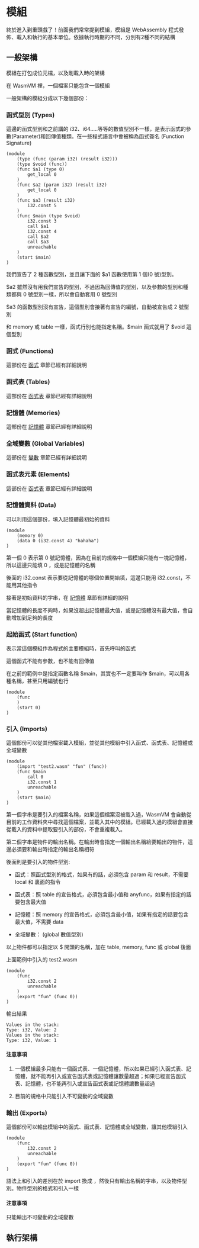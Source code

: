 # 模組

終於進入到重頭戲了！前面我們常常提到模組，模組是 WebAssembly 程式發佈、載入和執行的基本單位。依據執行時期的不同，分別有2種不同的結構

## 一般架構

模組在打包成位元檔，以及剛載入時的架構

在 WasmVM 裡，一個檔案只能包含一個模組

一般架構的模組分成以下幾個部份：

### 函式型別 (Types)

這邊的函式型別和之前講的 i32、i64.....等等的數值型別不一樣，是表示函式的參數(Parameter)和回傳值種類。在一些程式語言中會被稱為函式簽名 (Function Signature)

```
(module
	(type (func (param i32) (result i32)))
	(type $void (func))
	(func $a1 (type 0)
		get_local 0
	)
	(func $a2 (param i32) (result i32)
		get_local 0
	)
	(func $a3 (result i32)
		i32.const 5
	)
	(func $main (type $void)
      	i32.const 3
		call $a1
      	i32.const 4
		call $a2
		call $a3
		unreachable
	)
	(start $main)
)
```

我們宣告了 2 種函數型別，並且讓下面的 $a1 函數使用第 1 個(0 號)型別。

$a2 雖然沒有用我們宣告的型別，不過因為回傳值的型別，以及參數的型別和種類都與 0 號型別一樣，所以會自動套用 0 號型別

$a3 的函數型別沒有宣告，這個型別會接著有宣告的編號，自動被宣告成 2 號型別

和 memory 或 table 一樣，函式行別也能指定名稱。$main 函式就用了 $void 這個型別

### 函式 (Functions)

這部份在 [函式](function.md) 章節已經有詳細說明

### 函式表 (Tables)

這部份在 [函式表](table.md) 章節已經有詳細說明

### 記憶體 (Memories)

這部份在 [記憶體](memory.md) 章節已經有詳細說明

### 全域變數 (Global Variables)

這部份在 [變數](variables.md) 章節已經有詳細說明

### 函式表元素 (Elements)

這部份在 [函式表](table.md) 章節已經有詳細說明

### 記憶體資料 (Data)

可以利用這個部份，填入記憶體最初始的資料

```
(module
	(memory 0)
	(data 0 (i32.const 4) "hahaha")
)
```

第一個 0 表示第 0 號記憶體，因為在目前的規格中一個模組只能有一塊記憶體，所以這邊只能填 0 ，或是記憶體的名稱

後面的 i32.const 表示要從記憶體的哪個位置開始填，這邊只能用 i32.const，不能用其他指令

接著是初始資料的字串，在 [記憶體](memory.md) 章節有詳細的說明

當記憶體的長度不夠時，如果沒超出記憶體最大值，或是記憶體沒有最大值，會自動增加到足夠的長度

### 起始函式 (Start function)

表示當這個模組作為程式的主要模組時，首先呼叫的函式

這個函式不能有參數，也不能有回傳值

在之前的範例中是指定函數名稱 $main，其實也不一定要叫作 $main，可以用各種名稱，甚至只用編號也行

```
(module
	(func
	)
	(start 0)
)
```

### 引入 (Imports)

這個部份可以從其他檔案載入模組，並從其他模組中引入函式、函式表、記憶體或全域變數

```
(module
	(import "test2.wasm" "fun" (func))
	(func $main
		call 0
		i32.const 1
		unreachable
	)
	(start $main)
)
```

第一個字串是要引入的檔案名稱，如果這個檔案沒被載入過，WasmVM 會自動從目前的工作資料夾中尋找這個檔案，並載入其中的模組。已經載入過的模組會直接從載入的資料中提取要引入的部份，不會重複載入。

第二個字串是物件的輸出名稱。在輸出時會指定一個輸出名稱給要輸出的物件，這邊必須要和輸出時指定的輸出名稱相符

後面則是要引入的物件型別:

* 函式：照函式型別的格式，如果有的話，必須包含 param 和 result，不需要 local 和 裏面的指令

* 函式表：照 table 的宣告格式，必須包含最小值和 anyfunc，如果有指定的話要包含最大值

* 記憶體：照 memory 的宣告格式，必須包含最小值，如果有指定的話要包含最大值，不需要 data

* 全域變數： (global 數值型別)

以上物件都可以指定以 $ 開頭的名稱，加在 table, memory, func 或 global 後面

上面範例中引入的 test2.wasm

```
(module
	(func
		i32.const 2
		unreachable
	)
	(export "fun" (func 0))
)
```

輸出結果

```
Values in the stack:
Type: i32, Value: 2
Values in the stack:
Type: i32, Value: 1
```

#### 注意事項

1. 一個模組最多只能有一個函式表、一個記憶體，所以如果已經引入函式表、記憶體，就不能再引入或宣告函式表或記憶體讓數量超過；如果已經宣告函式表、記憶體，也不能再引入或宣告函式表或記憶體讓數量超過

2. 目前的規格中只能引入不可變動的全域變數

### 輸出 (Exports)

這個部份可以輸出模組中的函式、函式表、記憶體或全域變數，讓其他模組引入

```
(module
	(func
		i32.const 2
		unreachable
	)
	(export "fun" (func 0))
)
```

語法上和引入的差別在於 import 換成 ，然後只有輸出名稱的字串，以及物件型別。物件型別的格式和引入一樣

#### 注意事項

只能輸出不可變動的全域變數

## 執行架構